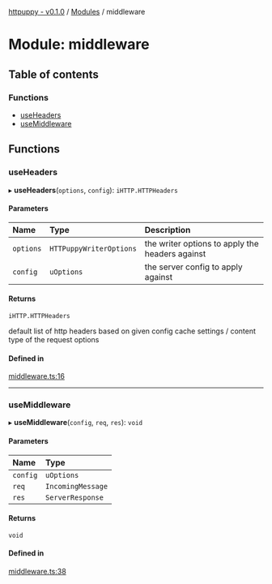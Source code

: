 [httpuppy - v0.1.0](../README.md) / [Modules](../modules.md) / middleware

# Module: middleware

## Table of contents

### Functions

- [useHeaders](middleware.md#useheaders)
- [useMiddleware](middleware.md#usemiddleware)

## Functions

### useHeaders

▸ **useHeaders**(`options`, `config`): `iHTTP.HTTPHeaders`

#### Parameters

| Name | Type | Description |
| :------ | :------ | :------ |
| `options` | `HTTPuppyWriterOptions` | the writer options to apply the headers against |
| `config` | `uOptions` | the server config to apply against |

#### Returns

`iHTTP.HTTPHeaders`

default list of http headers based on given config cache settings / content type of the request options

#### Defined in

[middleware.ts:16](https://github.com/abschill/httpuppy/blob/e7a3883/src/middleware.ts#L16)

___

### useMiddleware

▸ **useMiddleware**(`config`, `req`, `res`): `void`

#### Parameters

| Name | Type |
| :------ | :------ |
| `config` | `uOptions` |
| `req` | `IncomingMessage` |
| `res` | `ServerResponse` |

#### Returns

`void`

#### Defined in

[middleware.ts:38](https://github.com/abschill/httpuppy/blob/e7a3883/src/middleware.ts#L38)
